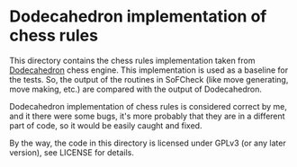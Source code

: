 # Dodecahedron implementation of chess rules

This directory contains the chess rules implementation taken from
[Dodecahedron](https://github.com/alex65536/dodecahedron/) chess engine. This implementation
is used as a baseline for the tests. So, the output of the routines in SoFCheck (like move
generating, move making, etc.) are compared with the output of Dodecahedron.

Dodecahedron implementation of chess rules is considered correct by me, and it there were some
bugs, it's more probably that they are in a different part of code, so it would be easily caught
and fixed.

By the way, the code in this directory is licensed under GPLv3 (or any later version), see LICENSE
for details.
